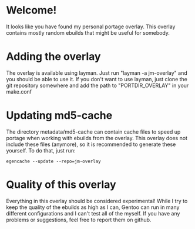 # Welcome!

It looks like you have found my personal portage overlay.
This overlay contains mostly random ebuilds that might be useful for somebody.

# Adding the overlay
The overlay is available using layman. Just run "layman -a jm-overlay" and you should be able to use it.
If you don't want to use layman, just clone the git repository somewhere and add the path to "PORTDIR_OVERLAY" in your make.conf

# Updating md5-cache
The directory metadata/md5-cache can contain cache files to speed up portage when working with ebuilds from the overlay.
This overlay does not include these files (anymore), so it is recommended to generate these yourself. To do that, just run:
```
egencache --update --repo=jm-overlay
```

# Quality of this overlay
Everything in this overlay should be considered experimental!
While I try to keep the quality of the ebuilds as high as I can, Gentoo can run in many different configurations and I can't test all of the myself. If you have any problems or suggestions, feel free to report them on github.


